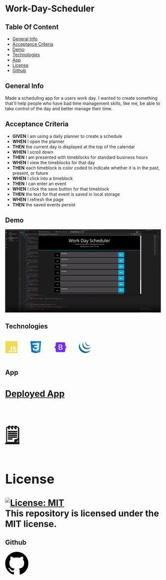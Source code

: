 # Work-Day-Scheduler

## Table Of Content
- [General Info](#general-info)
- [Acceptance Criteria](#acceptance-criteria)
- [Demo](#Demo)
- [Technologies](#technologies)
- [App](#app)
- [License](#license)
- [Github](#Github)

## General Info
Made a scheduling app for a users work day. I wanted to create something that'll help people who have bad time management skills, like me, be able to take control of the day and better manage their time.

## Acceptance Criteria
- **GIVEN** I am using a daily planner to create a schedule
- **WHEN** I open the planner
- **THEN** the current day is displayed at the top of the calendar
- **WHEN** I scroll down
- **THEN** I am presented with timeblocks for standard business hours
- **WHEN** I view the timeblocks for that day
- **THEN** each timeblock is color coded to indicate whether it is in the past, present, or future
- **WHEN** I click into a timeblock
- **THEN** I can enter an event
- **WHEN** I click the save button for that timeblock
- **THEN** the text for that event is saved in local storage
- **WHEN** I refresh the page
- **THEN** the saved events persist

## Demo
[![Demo Video](./video/Screenshot%202024-06-10%20005246.png)](./video/2024-06-10%2000-51-37.mp4)

## Technologies
<div style="display: inline_block"><br>
  <img height="40" alt="JavaScript" height="30" width="40" src="https://raw.githubusercontent.com/devicons/devicon/master/icons/javascript/javascript-plain.svg">
  &nbsp;&nbsp;&nbsp;&nbsp;&nbsp;&nbsp;&nbsp;&nbsp;
  <img height="40" alt="CSS" height="30" width="40" src="https://raw.githubusercontent.com/devicons/devicon/master/icons/css3/css3-original.svg">
  &nbsp;&nbsp;&nbsp;&nbsp;&nbsp;&nbsp;&nbsp;&nbsp;
  <img height="40" alt="Bootstrap" height="30" width="40" src="https://raw.githubusercontent.com/devicons/devicon/master/icons/bootstrap/bootstrap-plain.svg">
  &nbsp;&nbsp;&nbsp;&nbsp;&nbsp;&nbsp;&nbsp;&nbsp;
  <img height="40" alt="jQuery" height="30" width="40" src="https://raw.githubusercontent.com/devicons/devicon/master/icons/jquery/jquery-original.svg">
  &nbsp;&nbsp;&nbsp;&nbsp;&nbsp;&nbsp;&nbsp;&nbsp;
</div>
</br>

## App
[<h1>Deployed App<h1>🗒](https://aliyusunderwood.github.io/Work-Day-Scheduler/)

## License
[![License: MIT](https://img.shields.io/badge/License-MIT-yellow.svg)](https://opensource.org/licenses/MIT)
<br>
This repository is licensed under the MIT license.

## Github
[<img src="./video/25231.png" alt="Github Logo" width="75" height="75">](https://github.com/AliyusUnderwood/Work-Day-Scheduler)
